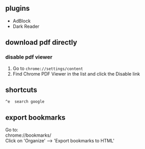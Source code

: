 
## plugins
* AdBlock
* Dark Reader

## download pdf directly
### disable pdf viewer
1. Go to `chrome://settings/content`
2. Find Chrome PDF Viewer in the list and click the Disable link

## shortcuts
```
^e  search google
```

## export bookmarks
Go to:  
chrome://bookmarks/  
Click on 'Organize' --> 'Export bookmarks to HTML'
